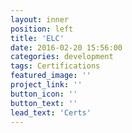 ```yaml
---
layout: inner
position: left
title: 'ELC'
date: 2016-02-20 15:56:00
categories: development
tags: Certifications
featured_image: ''
project_link: ''
button_icon: ''
button_text: ''
lead_text: 'Certs'
---
```

